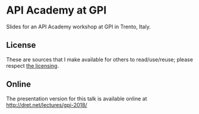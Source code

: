 # API Academy at GPI

Slides for an API Academy workshop at GPI in Trento, Italy.


## License

These are sources that I make available for others to read/use/reuse; please respect [the licensing](../LICENSE).


## Online

The presentation version for this talk is available online at http://dret.net/lectures/gpi-2018/
